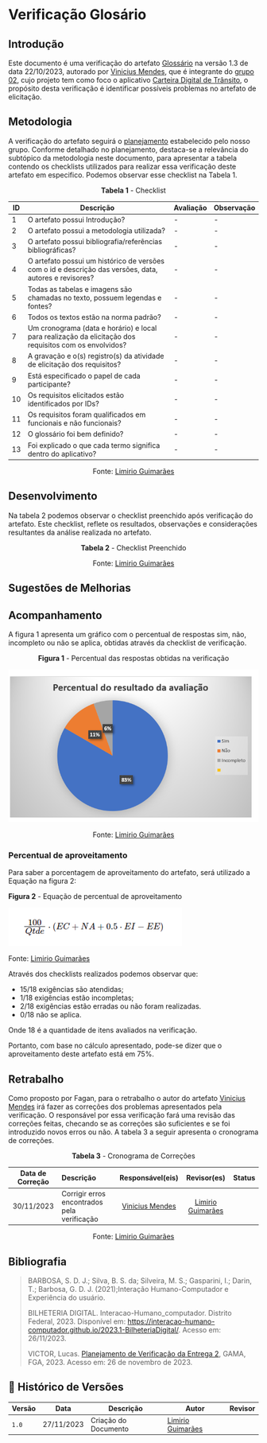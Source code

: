 # Verificação Glosário
 
## Introdução

Este documento é uma verificação do artefato [Glossário](https://requisitos-de-software.github.io/2023.2-Carteira_Digital_de_Transito/elicita%C3%A7%C3%A3o/glossario/) na versão 1.3 de data 22/10/2023, autorado por [Vinicius Mendes](https://github.com/yabamiah), que é integrante do [grupo 02](https://requisitos-de-software.github.io/2023.2-Carteira_Digital_de_Transito/), cujo projeto tem como foco o aplicativo [Carteira Digital de Trânsito](https://play.google.com/store/apps/details?id=br.gov.serpro.cnhe&hl=pt_BR&gl=US), o propósito desta verificação é identificar possíveis problemas no artefato de elicitação.

## Metodologia 

A verificação do artefato seguirá o [planejamento](https://requisitos-de-software.github.io/2023.2-Carteira_Digital_de_Transito/verificacao/grupo2/planejamendoDaVerificacao.md) estabelecido pelo nosso grupo. Conforme detalhado no planejamento, destaca-se a relevância do subtópico da metodologia neste documento, para apresentar a tabela contendo os checklists utilizados para realizar essa verificação deste artefato em especifico. Podemos observar esse checklist na Tabela 1. 

<center>

**Tabela 1** - Checklist 

| ID | Descrição                                                                                                                      | Avaliação  | Observação                                                             |
|----|--------------------------------------------------------------------------------------------------------------------------------|------------|------------------------------------------------------------------------|
| 1  | O artefato possui Introdução?                                                                                                  | -          | -                                                                      |
| 2  | O artefato possui a metodologia utilizada?                                                                    		      | -          | -                                                                      |
| 3  | O artefato possui bibliografia/referências bibliográficas?                                                                     | -          | -                                                                      |
| 4  | O artefato possui um histórico de versões com o id e descrição das versões, data, autores e revisores?                         | -          | -                                                                      |
| 5  | Todas as tabelas e imagens são chamadas no texto, possuem legendas e fontes?                                                   | -          | -                                                                      |
| 6  | Todos os textos estão na norma padrão?                                       						      | -          | -                                                                      |
| 7  | Um cronograma (data e horário) e local para realização da elicitação dos requisitos com os envolvidos?			      | -          | - 									    |
| 8  | A gravação e o(s) registro(s) da atividade de elicitação dos requisitos?                                                       | -          | -                                                                      |
| 9  | Está especificado o papel de cada participante?                                                                                | -          | -  								    |
| 10 | Os requisitos elicitados estão identificados por IDs?	                                                                      | -          | -                                                                      |
| 11 | Os requisitos foram qualificados em funcionais e não funcionais?	                                                              | -          | -                                                                      |
| 12  | O glossário foi bem definido?									                              | -          | -  								    |
| 13  | Foi explicado o que cada termo significa dentro do aplicativo?								      | -          | -  								    |


Fonte: [Limirio Guimarães](https://github.com/LimirioGuimaraes)

</center> 

## Desenvolvimento 

Na tabela 2 podemos observar o checklist preenchido após verificação do artefato. Este checklist, reflete os resultados, observações e considerações resultantes da análise realizada no artefato.

<center>

**Tabela 2** - Checklist Preenchido 



Fonte: [Limirio Guimarães](https://github.com/LimirioGuimaraes)

</center>


## Sugestões de Melhorias



## Acompanhamento

A figura 1 apresenta um gráfico com o percentual de respostas sim, não, incompleto ou não se aplica, obtidas através da checklist de verificação.

<center>

**Figura 1** - Percentual das respostas obtidas na verificação 

![Gráfico percentual de respostas](../../../assets/percentual_Avaliação1.PNG)

Fonte: [Limirio Guimarães](https://github.com/LimirioGuimaraes) 
</center>

### Percentual de aproveitamento 

Para saber a porcentagem de aproveitamento do artefato, será utilizado a Equação na figura 2:

**Figura 2** - Equação de percentual de aproveitamento

![Equação](../../../assets/equacao.PNG)

Fonte: [Limirio Guimarães](https://github.com/LimirioGuimaraes)

</center>

Através dos checklists realizados podemos observar que:

- 15/18  exigências são atendidas;
- 1/18 exigências estão incompletas;
- 2/18 exigências estão erradas ou não foram realizadas.
- 0/18 não se aplica.

Onde 18 é a quantidade de itens avaliados na verificação.

Portanto, com base no cálculo apresentado, pode-se dizer que o aproveitamento deste artefato está em 75%.


## Retrabalho

Como proposto por Fagan, para o retrabalho o autor do artefato [Vinicius Mendes](https://github.com/yabamiah) irá fazer as correções dos problemas apresentados pela verificação. O responsável por essa verificação fará uma revisão das correções feitas, checando se as correções são suficientes e se foi introduzido novos erros ou não. A tabela 3 a seguir apresenta o cronograma de correções.

<center>

**Tabela 3** - Cronograma de Correções

| Data de Correção | Descrição                                    |                Responsável(eis)                |                 Revisor(es)                 |      Status      |
| :--------------: | :------------------------------------------- | :--------------------------------------------: | :-----------------------------------------: | :--------------: |
|    30/11/2023    | Corrigir erros encontrados pela verificação  | [Vinicius Mendes](https://github.com/yabamiah) | [Limirio Guimarães](https://github.com/LimirioGuimaraes)|  |

Fonte: [Limirio Guimarães](https://github.com/LimirioGuimaraes)

</center>

## Bibliografia

> BARBOSA, S. D. J.; Silva, B. S. da; Silveira, M. S.; Gasparini, I.; Darin, T.; Barbosa, G. D. J. (2021);Interação Humano-Computador e Experiência do usuário.
> 
> BILHETERIA DIGITAL. Interacao-Humano_computador. Distrito Federal, 2023. Disponível em: <https://interacao-humano-computador.github.io/2023.1-BilheteriaDigital/>. Acesso em: 26/11/2023.<br>
>
> VICTOR, Lucas. [Planejamento de Verificação da Entrega 2](https://github.com/Requisitos-de-Software/2023.2-Economia-DF/blob/main/docs/verificacao/Grupo-02/Entrega-02/planejamento-verificacao-e2-grupo2.md), GAMA, FGA, 2023. Acesso em: 26 de novembro de 2023.

## 📑 Histórico de Versões

| Versão |    Data    |       Descrição      | Autor                |   Revisor   |
| ------ | ---------- | -------------------- | ---------------------| ----------- |
| `1.0`  | 27/11/2023 | Criação do Documento | [Limirio Guimarães](https://github.com/LimirioGuimaraes)| |


